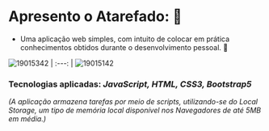 # Apresento o Atarefado: &#128221;

- Uma aplicação web simples, com intuito de colocar em prática conhecimentos obtidos durante o desenvolvimento pessoal. &#128204;

![19015342](https://user-images.githubusercontent.com/65372780/219923035-506d0b67-ebc2-4da3-87f5-3371136fa607.png)
| :---: |
![19015142](https://user-images.githubusercontent.com/65372780/219923032-2ad98fff-3653-400d-b17b-33cab6562c74.png)

### Tecnologias aplicadas: *JavaScript, HTML, CSS3, Bootstrap5*

*(A aplicação armazena tarefas por meio de scripts, utilizando-se do Local Storage, um tipo de memória local disponível nos Navegadores de até 5MB em média.)*
